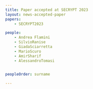 ```yaml
---
title: Paper accepted at SECRYPT 2023
layout: news-accepted-paper
papers:
    - SECRYPT2023

people:
    - Andrea Flamini
    - SilvioRanise
    - GiadaSciarretta
    - MarioScuro
    - AmirSharif
    - AlessandroTomasi 
  

peopleOrder: surname

---
```

